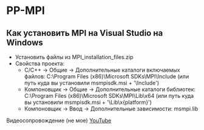 # PP-MPI

## Как установить MPI на Visual Studio на Windows
- Установить файлы из MPI_installation_files.zip
- Свойства проекта: 
    - C/C++ -> Общие -> Дополнительные каталоги включаемых файлов: C:\Program Files (x86)\Microsoft SDKs\MPI\Include (или путь куда вы установили msmpisdk.msi + '\Include')
    - Компоновщик -> Общие -> Дополнительные каталоги библиотек: C:\Program Files (x86)\Microsoft SDKs\MPI\Lib\x64 (или путь куда вы установили msmpisdk.msi + '\Lib\x{platform}')
    - Компоновщик -> Ввод -> Дополнительные зависимости: msmpi.lib

Видеосопровождение (не мое)
[YouTube](https://www.youtube.com/watch?v=PPEu5KyTx3c)

